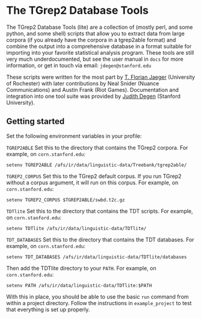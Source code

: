 # The TGrep2 Database Tools

The TGrep2 Database Tools (lite) are a collection of (mostly perl, and some python, and some shell) scripts that allow you to extract data from large corpora (if you already have the corpora in a tgrep2able format) and combine the output into a comprehensive database in a format suitable for importing into your favorite statistical analysis program. These tools are still very much underdocumented, but see the user manual in `docs` for more information, or get in touch via email: `jdegen@stanford.edu`

These scripts were written for the most part by [T. Florian Jaeger](http://www.bcs.rochester.edu/people/fjaeger/) (University of Rochester) with later contributions by Neal Snider (Nuance Communications) and Austin Frank (Riot Games). Documentation and integration into one tool suite was provided by [Judith Degen](https://sites.google.com/site/judithdegen/) (Stanford University).

## Getting started

Set the following environment variables in your profile:

`TGREP2ABLE` Set this to the directory that contains the TGrep2 corpora. For example, on `corn.stanford.edu`:

`setenv TGREP2ABLE /afs/ir/data/linguistic-data/Treebank/tgrep2able/`

`TGREP2_CORPUS` Set this to the TGrep2 default corpus. If you run TGrep2 without a corpus argument, it will run on this corpus. For example, on `corn.stanford.edu`:

`setenv TGREP2_CORPUS $TGREP2ABLE/swbd.t2c.gz`

`TDTlite` Set this to the directory that contains the TDT scripts. For example, on `corn.stanford.edu`:

`setenv TDTlite /afs/ir/data/linguistic-data/TDTlite/`

`TDT_DATABASES` Set this to the directory that contains the TDT databases. For example, on `corn.stanford.edu`:

`setenv TDT_DATABASES /afs/ir/data/linguistic-data/TDTlite/databases`

Then add the TDTlite directory to your `PATH`. For example, on `corn.stanford.edu`:

`setenv PATH /afs/ir/data/linguistic-data/TDTlite:$PATH`

With this in place, you should be able to use the basic `run` command from within a project directory. Follow the instructions in `example_project` to test that everything is set up properly.
